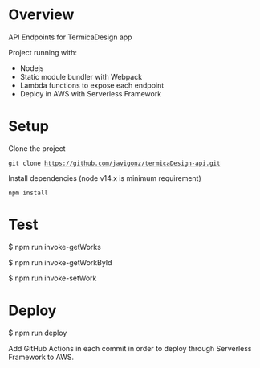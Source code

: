 # Overview

API Endpoints for TermicaDesign app

Project running with:

- Nodejs
- Static module bundler with Webpack
- Lambda functions to expose each endpoint
- Deploy in AWS with Serverless Framework

# Setup

Clone the project

<code>git clone https://github.com/javigonz/termicaDesign-api.git
</code>

Install dependencies (node v14.x is minimum requirement)

<code>npm install</code>

# Test

$ npm run invoke-getWorks

$ npm run invoke-getWorkById

$ npm run invoke-setWork

# Deploy

$ npm run deploy

Add GitHub Actions in each commit in order to deploy through Serverless Framework to AWS.